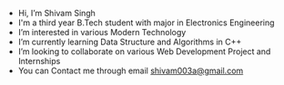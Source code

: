 -  Hi, I’m Shivam Singh
-  I'm a third year B.Tech student with major in Electronics Engineering
-  I’m interested in various Modern Technology
-  I’m currently learning Data Structure and Algorithms in C++
-  I’m looking to collaborate on various Web Development Project and Internships
-  You can Contact me through email shivam003a@gmail.com


